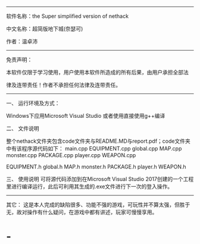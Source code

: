 ﻿----------------------------------------------------------------------
软件名称：the Super simplified version of nethack

中文名称：超简版地下城(奈瑟可)

作者：温卓沛

----------------------------------------------------------------------

免责声明：

本软件仅限于学习使用，用户使用本软件所造成的所有后果，由用户承担全部法

律及连带责任！作者不承担任何法律及连带责任。

----------------------------------------------------------------------

一、 运行环境及方式：

Windows下应用Microsoft Visual Studio
或者使用直接使用g++编译

二、 文件说明

整个nethack文件夹包含code文件夹与README.MD与report.pdf；code文件夹中有该程序源代码如下：
main.cpp
EQUIPMENT.cpp
global.cpp
MAP.cpp
monster.cpp
PACKAGE.cpp
player.cpp
WEAPON.cpp

EQUIPMENT.h
global.h
MAP.h
monster.h
PACKAGE.h
player.h
WEAPON.h



三、 使用说明
可将源代码添加到在Microsoft Visual Studio 2017创建的一个工程里进行编译运行，此后可利用其生成的.exe文件进行下一次的登入操作。

----------------------------------------------------------------------


其它：
这是本人完成的缺陷很多、功能不强的游戏，可玩性并不算太强，但胜于无，故对操作有什么疑问，在游戏中都有讲述，玩家可慢慢享用。




# -

